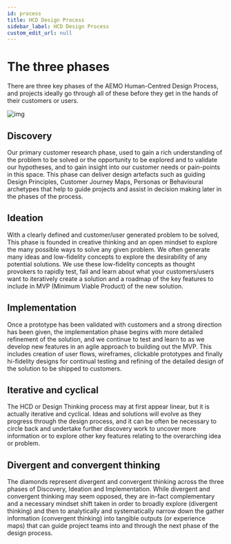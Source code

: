 ```yaml
---
id: process
title: HCD Design Process
sidebar_label: HCD Design Process
custom_edit_url: null
---
```


# The three phases
There are three key phases of the AEMO Human-Centred Design Process, and projects ideally go through all of these before they get in the hands of their customers or users.

![img](/img/guide/design-process.webp)

## Discovery
Our primary customer research phase, used to gain a rich understanding of the problem to be solved or the opportunity to be explored and to validate our hypotheses, and to gain insight into our customer needs or pain-points in this space. This phase can deliver design artefacts such as guiding Design Principles, Customer Journey Maps, Personas or Behavioural archetypes that help to guide projects and assist in decision making later in the phases of the process.

## Ideation
With a clearly defined and customer/user generated problem to be solved, This phase is founded in creative thinking and an open mindset to explore the many possible ways to solve any given problem. We often generate many ideas and low-fidelity concepts to explore the desirability of any potential solutions. We use these low-fidelity concepts as thought provokers to rapidly test, fail and learn about what your customers/users want to iteratively create a solution and a roadmap of the key features to include in MVP (Minimum Viable Product) of the new solution.

## Implementation
Once a prototype has been validated with customers and a strong direction has been given, the implementation phase begins with more detailed refinement of the solution, and we continue to test and learn to as we develop new features in an agile approach to building out the MVP. This includes creation of user flows, wireframes, clickable prototypes and finally hi-fidelity designs for continual testing and refining of the detailed design of the solution to be shipped to customers.

 

## Iterative and cyclical
The HCD or Design Thinking process may at first appear linear, but it is actually iterative and cyclical. Ideas and solutions will evolve as they progress through the design process, and it can be often be necessary to circle back and undertake further discovery work to uncover more information or to explore other key features relating to the overarching idea or problem.

 

## Divergent and convergent thinking
The diamonds represent divergent and convergent thinking across the three phases of Discovery, Ideation and Implementation. While divergent and convergent thinking may seem opposed, they are in-fact complementary and a necessary mindset shift taken in order to broadly explore (divergent thinking) and then to analytically and systematically narrow down the gather information (convergent thinking) into tangible outputs (or experience maps) that can guide project teams into and through the next phase of the design process.
